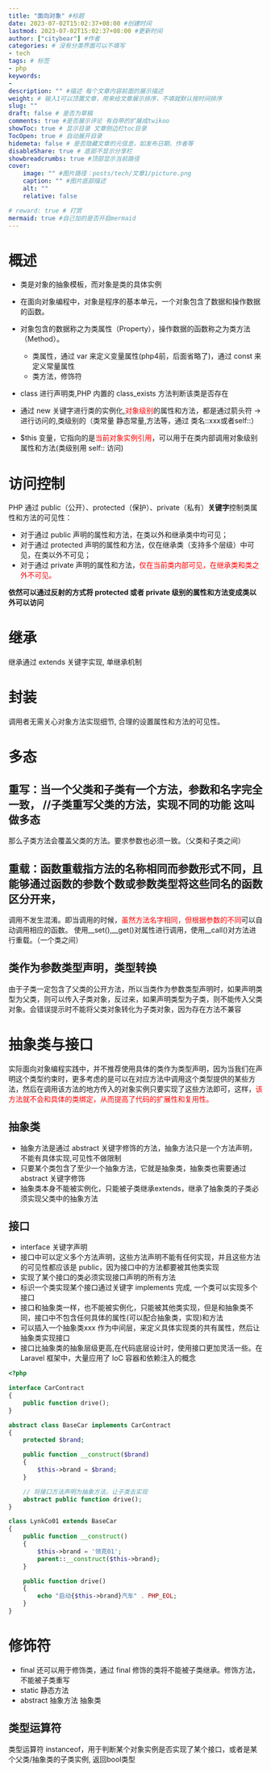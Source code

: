 ```yaml
---
title: "面向对象" #标题
date: 2023-07-02T15:02:37+08:00 #创建时间
lastmod: 2023-07-02T15:02:37+08:00 #更新时间
author: ["citybear"] #作者
categories: # 没有分类界面可以不填写
- tech
tags: # 标签
- php
keywords: 
- 
description: "" #描述 每个文章内容前面的展示描述
weight: # 输入1可以顶置文章，用来给文章展示排序，不填就默认按时间排序
slug: ""
draft: false # 是否为草稿
comments: true #是否展示评论 有自带的扩展成twikoo
showToc: true # 显示目录 文章侧边栏toc目录
TocOpen: true # 自动展开目录
hidemeta: false # 是否隐藏文章的元信息，如发布日期、作者等
disableShare: true # 底部不显示分享栏
showbreadcrumbs: true #顶部显示当前路径
cover:
    image: "" #图片路径：posts/tech/文章1/picture.png
    caption: "" #图片底部描述
    alt: ""
    relative: false

# reward: true # 打赏
mermaid: true #自己加的是否开启mermaid
---
```


# 概述
- 类是对象的抽象模板，而对象是类的具体实例
- 在面向对象编程中，对象是程序的基本单元，一个对象包含了数据和操作数据的函数。
- 对象包含的数据称之为类属性（Property），操作数据的函数称之为类方法（Method）。
  - 类属性，通过 var 来定义变量属性(php4前，后面省略了)，通过 const 来定义常量属性
  - 类方法，修饰符
- class 进行声明类,PHP 内置的 class_exists 方法判断该类是否存在
- 通过 new 关键字进行类的实例化,<font color="red">对象级别</font>的属性和方法，都是通过箭头符 -> 进行访问的,类级别的（类常量 静态常量,方法等，通过 类名::xxx或者self::）

- $this 变量，它指向的是<font color="red">当前对象实例引用</font>，可以用于在类内部调用对象级别属性和方法(类级别用 self:: 访问)
  
# 访问控制
PHP 通过 public（公开）、protected（保护）、private（私有）**关键字**控制类属性和方法的可见性：

- 对于通过 public 声明的属性和方法，在类以外和继承类中均可见；
- 对于通过 protected 声明的属性和方法，仅在继承类（支持多个层级）中可见，在类以外不可见；
- 对于通过 private 声明的属性和方法，<font color="red">仅在当前类内部可见，在继承类和类之外不可见。</font>

**依然可以通过反射的方式将 protected 或者 private 级别的属性和方法变成类以外可以访问**

# 继承
继承通过 extends 关键字实现, 单继承机制
# 封装
调用者无需关心对象方法实现细节, 合理的设置属性和方法的可见性。
# 多态
## 重写：当一个父类和子类有一个方法，参数和名字完全一致， //子类重写父类的方法，实现不同的功能 这叫做多态
那么子类方法会覆盖父类的方法。要求参数也必须一致。（父类和子类之间）
## 重载：函数重载指方法的名称相同而参数形式不同，且能够通过函数的参数个数或参数类型将这些同名的函数区分开来，
调用不发生混淆。即当调用的时候，<font color="red">虽然方法名字相同，但根据参数的不同</font>可以自动调用相应的函数。
使用__set(),__get()对属性进行调用，使用__call()对方法进行重载。（一个类之间）
## 类作为参数类型声明，类型转换
由于子类一定包含了父类的公开方法，所以当类作为参数类型声明时，如果声明类型为父类，则可以传入子类对象，反过来，如果声明类型为子类，则不能传入父类对象。会错误提示时不能将父类对象转化为子类对象，因为存在方法不兼容

# 抽象类与接口
实际面向对象编程实践中，并不推荐使用具体的类作为类型声明，因为当我们在声明这个类型约束时，更多考虑的是可以在对应方法中调用这个类型提供的某些方法，然后在调用该方法的地方传入的对象实例只要实现了这些方法即可，这样，<font color="red">该方法就不会和具体的类绑定，从而提高了代码的扩展性和复用性。</font>

## 抽象类
- 抽象方法是通过 abstract 关键字修饰的方法，抽象方法只是一个方法声明，不能有具体实现,可见性不做限制
- 只要某个类包含了至少一个抽象方法，它就是抽象类，抽象类也需要通过 abstract 关键字修饰
- 抽象类本身不能被实例化，只能被子类继承extends，继承了抽象类的子类必须实现父类中的抽象方法

## 接口
- interface 关键字声明
- 接口中可以定义多个方法声明，这些方法声明不能有任何实现，并且这些方法的可见性都应该是 public，因为接口中的方法都要被其他类实现
- 实现了某个接口的类必须实现接口声明的所有方法
- 标识一个类实现某个接口通过关键字 implements 完成, 一个类可以实现多个接口
- 接口和抽象类一样，也不能被实例化，只能被其他类实现，但是和抽象类不同，接口中不包含任何具体的属性(可以配合抽象类，实现)和方法
- 可以插入一个抽象类xxx 作为中间层，来定义具体实现类的共有属性，然后让抽象类实现接口
- 接口比抽象类的抽象层级更高,在代码底层设计时，使用接口更加灵活一些。在 Laravel 框架中，大量应用了 IoC 容器和依赖注入的概念
``` php
<?php

interface CarContract
{
    public function drive();
}

abstract class BaseCar implements CarContract
{
    protected $brand;

    public function __construct($brand)
    {
        $this->brand = $brand;
    }

    // 将接口方法声明为抽象方法，让子类去实现
    abstract public function drive();
}

class LynkCo01 extends BaseCar
{
    public function __construct()
    {
        $this->brand = '领克01';
        parent::__construct($this->brand);
    }

    public function drive()
    {
        echo "启动{$this->brand}汽车" . PHP_EOL;
    }
}
```

# 修饰符
- final 还可以用于修饰类，通过 final 修饰的类将不能被子类继承。修饰方法，不能被子类重写
- static 静态方法
- abstract 抽象方法 抽象类

## 类型运算符
类型运算符 instanceof，用于判断某个对象实例是否实现了某个接口，或者是某个父类/抽象类的子类实例, 返回bool类型